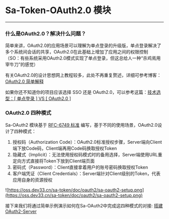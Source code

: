 # Sa-Token-OAuth2.0 模块 

--- 

### 什么是OAuth2.0？解决什么问题？

简单来讲，OAuth2.0的应用场景可以理解为单点登录的升级版，单点登录解决了多个系统间会话的共享，OAuth2.0在此基础上增加了应用之间的权限控制
（SO：有些系统采用OAuth2.0模式实现了单点登录，但这总给人一种“杀鸡焉用宰牛刀”的感觉）

有关OAuth2.0的设计思想网上教程较多，此处不再重复赘述，详细可参考博客：
[OAuth2.0 简单解释](https://www.ruanyifeng.com/blog/2019/04/oauth_design.html)
<!-- 、[OAuth2.0 的四种方式](http://www.ruanyifeng.com/blog/2019/04/oauth-grant-types.html) -->

<!-- Sa-OAuth2 模块基于 [RFC-6749 标准](https://tools.ietf.org/html/rfc6749) 编写，通过Sa-OAuth2你可以非常轻松的实现系统的OAuth2.0授权认证 -->

如果你还不知道你的项目应该选择 SSO 还是 OAuth2.0，可以参考这篇：[技术选型：[ 单点登录 ] VS [ OAuth2.0 ]](/fun/sso-vs-oauth2)



### OAuth2.0 四种模式 

Sa-OAuth2 模块基于 [RFC-6749 标准](https://tools.ietf.org/html/rfc6749) 编写，基于不同的使用场景，OAuth2.0设计了四种模式：

1. 授权码（Authorization Code）：OAuth2.0标准授权步骤，Server端向Client端下放Code码，Client端再用Code码换取授权Token
2. 隐藏式（Implicit）：无法使用授权码模式时的备用选择，Server端使用URL重定向方式直接将Token下放到Client端页面
3. 密码式（Password）：Client直接拿着用户的账号密码换取授权Token
4. 客户端凭证（Client Credentials）：Server端针对Client级别的Token，代表应用自身的资源授权

![https://oss.dev33.cn/sa-token/doc/oauth2/sa-oauth2-setup.png](https://oss.dev33.cn/sa-token/doc/oauth2/sa-oauth2-setup.png)

接下来我们将通过简单示例演示如何在Sa-OAuth2中完成这四种模式的对接: [搭建OAuth2-Server](/oauth2/oauth2-server)



